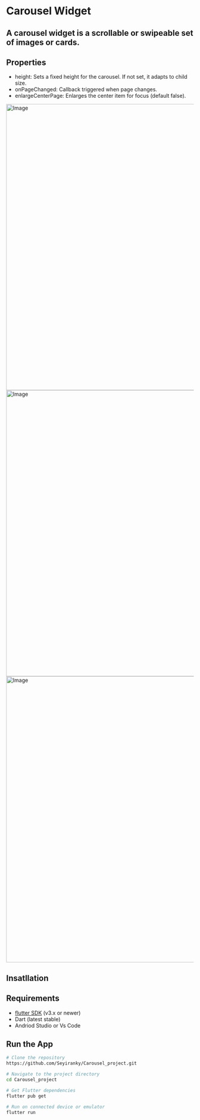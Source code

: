 # Carousel Widget

A carousel widget is a scrollable or swipeable set of images or cards.
---

## Properties
- height: Sets a fixed height for the carousel. If not set, it adapts to child size.
- onPageChanged: Callback triggered when page changes.
- enlargeCenterPage: Enlarges the center item for focus (default false).

<img width="1366" height="768" alt="Image" src="https://github.com/user-attachments/assets/29dcd0fa-4a3a-4771-8c2f-702fe1c8ba93" />

<img width="1366" height="768" alt="Image" src="https://github.com/user-attachments/assets/457e71bd-71a2-45f6-bcd5-b462c0ad7f8c" />

<img width="1366" height="768" alt="Image" src="https://github.com/user-attachments/assets/0abc3543-3943-437f-a91d-489541ae3b8b" />

## Insatllation

## Requirements
- [flutter SDK](https://flutter.dev/docs/get-started/install) (v3.x or newer)
- Dart (latest stable)
- Andriod Studio or Vs Code

## Run the App

```bash
# Clone the repository
https://github.com/Seyiranky/Carousel_project.git

# Navigate to the project directory
cd Carousel_project

# Get Flutter dependencies
flutter pub get

# Run on connected device or emulator
flutter run
